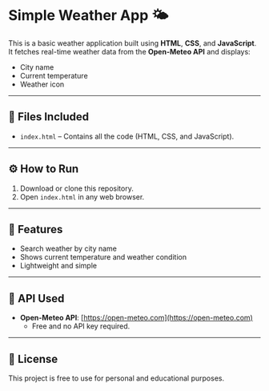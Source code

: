 # Simple Weather App 🌤

This is a basic weather application built using **HTML**, **CSS**, and **JavaScript**.  
It fetches real-time weather data from the **Open-Meteo API** and displays:
- City name
- Current temperature
- Weather icon
---

## 📂 Files Included
- `index.html` – Contains all the code (HTML, CSS, and JavaScript).

---

## ⚙️ How to Run
1. Download or clone this repository.
2. Open `index.html` in any web browser.

---

## 📝 Features
- Search weather by city name
- Shows current temperature and weather condition
- Lightweight and simple

---

## 📡 API Used
- **Open-Meteo API**: [https://open-meteo.com](https://open-meteo.com)  
  - Free and no API key required.

---

## 📜 License
This project is free to use for personal and educational purposes.
